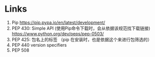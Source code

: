 
# Links
1. Pip  https://pip.pypa.io/en/latest/development/
2. PEP 430: Simple API (使用Pip命令下载时，会从依据该规范找下载链接)
    https://www.python.org/dev/peps/pep-0503/
3. PEP 425: 包名上的标签  （pip 在安装时，也是依据这个来进行包筛选的）
4. PEP 440 version specifiers
5. PEP 508 



